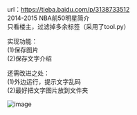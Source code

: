 
url：https://tieba.baidu.com/p/3138733512<br/>
2014-2015 NBA前50明星简介<br/>
只看楼主，过滤掉多余标签（采用了tool.py）<br/>

实现功能：<br/>
(1)保存图片<br/>
(2)保存文字介绍<br/>

还需改进之处：<br/>
(1)外边运行，提示文字乱码<br/>
(2)最好把文字图片放到文件夹<br/>

![image](https://github.com/sight007/Python-Spider/blob/master/top50.png)






